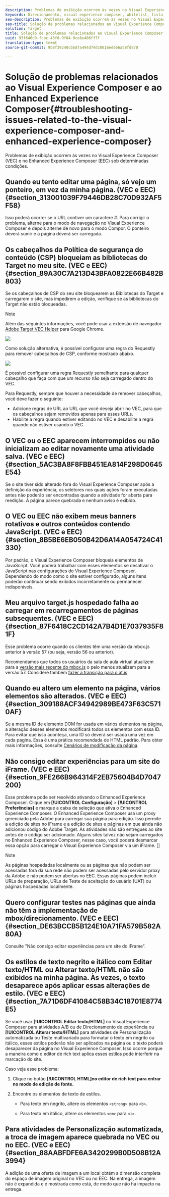 ```yaml
---
description: Problemas de exibição ocorrem às vezes no Visual Experience Composer (VEC) e no Enhanced Experience Composer (EEC) sob determinadas condições.
keywords: Direcionamento, visual experience composer, whitelist, lista de permissões, enhanced visual experience composer, vec, solucionar problemas do visual experience composer, solução de problemas, eec, enhanced experience composer, tls, tls 1.2
seo-description: Problemas de exibição ocorrem às vezes no Visual Experience Composer (VEC) e no Enhanced Experience Composer (EEC) sob determinadas condições.
seo-title: Solução de problemas relacionados ao Visual Experience Composer e ao Enhanced Experience Composer
solution: Target
title: Solução de problemas relacionados ao Visual Experience Composer e ao Enhanced Experience Composer
uuid: 93f646d9-fcbc-43f0-9f84-0ce8e486ff7f
translation-type: tm+mt
source-git-commit: 9b8f39240cbbd7a494d74dc0016ed666a58fd870

---
```



# Solução de problemas relacionados ao Visual Experience Composer e ao Enhanced Experience Composer{#troubleshooting-issues-related-to-the-visual-experience-composer-and-enhanced-experience-composer}

Problemas de exibição ocorrem às vezes no Visual Experience Composer (VEC) e no Enhanced Experience Composer (EEC) sob determinadas condições.

## Quando eu tento editar uma página, só vejo um ponteiro, em vez da minha página. (VEC e EEC) {#section_313001039F79446DB28C70D932AF5F58}

Isso poderá ocorrer se o URL contiver um caractere #. Para corrigir o problema, alterne para o modo de navegação no Visual Experience Composer e depois alterne de novo para o modo Compor. O ponteiro deverá sumir e a página deverá ser carregada.

## Os cabeçalhos da Política de segurança do conteúdo (CSP) bloqueiam as bibliotecas do Target no meu site. (VEC e EEC) {#section_89A30C7A213D43BFA0822E66B482B803}

Se os cabeçalhos de CSP do seu site bloquearem as Bibliotecas do Target e carregarem o site, mas impedirem a edição, verifique se as bibliotecas do Target não estão bloqueadas.

>[!NOTE]
>
>Além das seguintes informações, você pode usar a extensão de navegador [Adobe Target VEC Helper](/help/c-experiences/c-visual-experience-composer/r-troubleshoot-composer/vec-helper-browser-extension.md) para Google Chrome.

![](assets/cps_headers.png)

Como solução alternativa, é possível configurar uma regra do Requestly para remover cabeçalhos de CSP, conforme mostrado abaixo.

![](assets/cps_headers_2.png)

É possível configurar uma regra Requestly semelhante para qualquer cabeçalho que faça com que um recurso não seja carregado dentro do VEC.

Para Requestly, sempre que houver a necessidade de remover cabeçalhos, você deve fazer o seguinte:

* Adicione regras de URL ao URL que você deseja abrir no VEC, para que os cabeçalhos sejam removidos apenas para esses URLs.
* Habilite a regra quando estiver editando no VEC e desabilite a regra quando não estiver usando o VEC.

## O VEC ou o EEC aparecem interrompidos ou não inicializam ao editar novamente uma atividade salva. (VEC e EEC) {#section_5AC3BA8F8FBB451EA814F298D0645E54}

Se o site tiver sido alterado fora do Visual Experience Composer após a definição da experiência, os seletores nos quais ações foram executadas antes não poderão ser encontradas quando a atividade for aberta para reedição. A página parece quebrada e nenhum aviso é exibido.

## O VEC ou EEC não exibem meus banners rotativos e outros conteúdos contendo JavaScript. (VEC e EEC) {#section_8B5BE6EB050B42D6A14A054724C41330}

Por padrão, o Visual Experience Composer bloqueia elementos de JavaScript. Você poderá trabalhar com esses elementos se desativar o JavaScript nas configurações do Visual Experience Composer. Dependendo do modo como o site estiver configurado, alguns itens poderão continuar sendo exibidos incorretamente ou permanecer indisponíveis.

## Meu arquivo target.js hospedado falha ao carregar em recarregamentos de páginas subsequentes. (VEC e EEC) {#section_87F6418C2CD142A7B4D1E7037935F81F}

Esse problema ocorre quando os clientes têm uma versão da mbox.js anterior à versão 57 (ou seja, versão 56 ou anterior).

Recomendamos que todos os usuários da sala de aula virtual atualizem para a [versão mais recente do mbox.js](../../../c-implementing-target/c-implementing-target-for-client-side-web/t-mbox-download/mboxjs-change-log.md#reference_DBB5EDB79EC44E558F9E08D4774A0F7A) o pelo menos atualizem para a versão 57. Considere também [fazer a transição para o at.js](../../../c-implementing-target/c-implementing-target-for-client-side-web/t-mbox-download/c-target-atjs-implementation/target-atjs-implementation.md#concept_8AC8D169E02944B1A547A0CAD97EAC17).

## Quando eu altero um elemento na página, vários elementos são alterados. (VEC e EEC) {#section_309188ACF34942989BE473F63C5710AF}

Se a mesma ID de elemento DOM for usada em vários elementos na página, a alteração desses elementos modificará todos os elementos com essa ID. Para evitar que isso aconteça, uma ID só deverá ser usada uma vez em cada página. Essa é uma prática recomendada de HTML padrão. Para obter mais informações, consulte [Cenários de modificação da página](../../../c-experiences/c-visual-experience-composer/r-troubleshoot-composer/vec-scenarios.md#concept_A458A95F65B4401588016683FB1694DB).

## Não consigo editar experiências para um site do iFrame. (VEC e EEC) {#section_9FE266B964314F2EB75604B4D7047200}

Esse problema pode ser resolvido ativando o Enhanced Experience Composer. Clique em **[!UICONTROL Configuração]** &gt; **[!UICONTROL Preferências]** e marque a caixa de seleção que ativa o Enhanced Experience Composer. O Enhanced Experience Composer usa um proxy gerenciado pela Adobe para carregar sua página para edição. Isso permite a edição de sites no iFrame e a edição de sites e páginas em que ainda não adicionou código do Adobe Target. As atividades não são entregues ao site antes de o código ser adicionado. Alguns sites talvez não sejam carregados no Enhanced Experience Composer, nesse caso, você poderá desmarcar essa opção para carregar o Visual Experience Composer via um iFrame. []

>[!NOTE]
>
>As páginas hospedadas localmente ou as páginas que não podem ser acessadas fora da sua rede não podem ser acessadas pelo servidor proxy da Adobe e não podem ser abertas no EEC. Essas páginas podem incluir URLs de preparação, URLs de Teste de aceitação do usuário (UAT) ou páginas hospedadas localmente.

## Quero configurar testes nas páginas que ainda não têm a implementação de mbox/direcionamento. (VEC e EEC) {#section_DE63BCCB5B124E10A71FA579B582A80A}

Consulte &quot;Não consigo editar experiências para um site do iFrame&quot;.

## Os estilos de texto negrito e itálico com Editar texto/HTML ou Alterar texto/HTML não são exibidos na minha página. Às vezes, o texto desaparece após aplicar essas alterações de estilo. (VEC e EEC) {#section_7A71D6DF41084C58B34C18701E8774E5}

Se você usar **[!UICONTROL Editar texto/HTML]** no Visual Experience Composer para atividades A/B ou de Direcionamento de experiência ou **[!UICONTROL Alterar texto/HTML]** para atividades de Personalização automatizada ou Teste multivariado para formatar o texto em negrito ou itálico, esses estilos poderão não ser aplicados na página ou o texto poderá desaparecer da página no Visual Experience Composer. Isso ocorre porque a maneira como o editor de rich text aplica esses estilos pode interferir na marcação do site.

Caso veja esse problema:

1. Clique no botão **[!UICONTROL HTML]no editor de rich text para entrar no modo de edição de fonte.**
1. Encontre os elementos de texto de estilos.

   * Para texto em negrito, altere os elementos `<strong>` para `<b>`.

   * Para texto em itálico, altere os elementos `<em>` para `<i>`.

## Para atividades de Personalização automatizada, a troca de imagem aparece quebrada no VEC ou no EEC. (VEC e EEC) {#section_88AABFDFE6A3420299B0D508B12A3994}

A adição de uma oferta de imagem a um local obtém a dimensão completa do espaço de imagem original no VEC ou no EEC. Na entrega, a imagem não é expandida e é mostrada como está, de modo que não há impacto na entrega.
